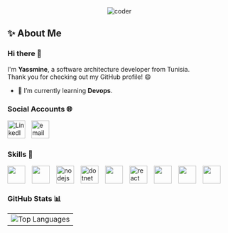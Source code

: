 <div align="center">
  <img src="https://github.com/user-attachments/assets/40e08566-1a71-4510-8814-85f0906c513a" alt="coder" />
</div>


## ✨ About Me

### Hi there 👋
I'm **Yassmine**, a software architecture developer from Tunisia.  
Thank you for checking out my GitHub profile! 😄

- 🌱 I’m currently learning **Devops**.

###  Social Accounts 🌐

<a href="https://www.linkedin.com/in/yasmine-cherif-9a0407203/" style="text-decoration: none; margin-right: 10px;">
  <img src="https://www.vectorlogo.zone/logos/linkedin/linkedin-icon.svg" alt="LinkedIn" style="height: 40px;" />
</a>
<a href="mailto:cherifyasmeen@gmail.com" style="text-decoration: none;">
    <img src='https://user-images.githubusercontent.com/59792971/164092165-318b4325-304b-4b3e-8143-eb8906976e4d.png' alt='email' style="height: 40px;">
</a>


###  Skills 💪

<div style="display: flex; flex-wrap: wrap; gap: 15px; align-items: center;">
  <img height="40" src="https://cdn.jsdelivr.net/gh/devicons/devicon/icons/java/java-original.svg"/>
  <img height="40" src="https://www.vectorlogo.zone/logos/springio/springio-icon.svg"/>
  <img height="40" src="https://www.vectorlogo.zone/logos/nodejs/nodejs-icon.svg" alt="nodejs"/>
  <img height="40" src="https://www.vectorlogo.zone/logos/dotnet/dotnet-ar21.svg" alt="dotnet"/>
  <img height="40" src="https://cdn.jsdelivr.net/gh/devicons/devicon/icons/angularjs/angularjs-original.svg" />
  <img height="40" src="https://www.vectorlogo.zone/logos/reactjs/reactjs-icon.svg" alt="react"/>
  <img height="40" src="https://seeklogo.com/images/D/docker-logo-CF97D0124B-seeklogo.com.png"/>
  <img height="40" src="https://www.vectorlogo.zone/logos/jenkins/jenkins-icon.svg"/>
  <img height="40" src="https://cdn.jsdelivr.net/gh/devicons/devicon/icons/git/git-original.svg"/>
</div>

###  GitHub Stats 📊

<table style="border: none; margin: auto;">
    <tbody>
        <tr valign="top">
           <td>
            <img src="https://github-readme-stats.vercel.app/api/top-langs/?username=YassmineCherif&theme=chartreuse-dark&show_icons=true&hide_border=false&layout=compact" alt="Top Languages"/>
          </td>
        </tr>
    </tbody>
</table>
